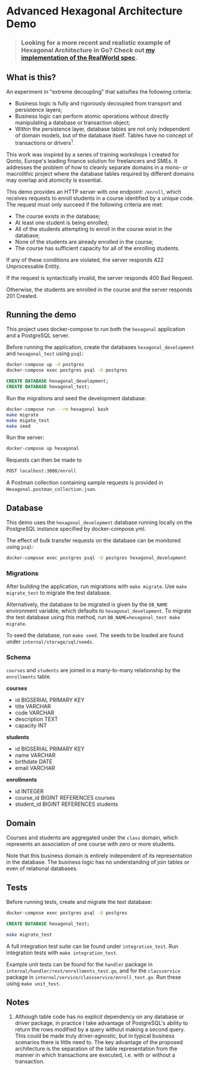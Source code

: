 # Advanced Hexagonal Architecture Demo

> ### Looking for a more recent and realistic example of Hexagonal Architecture in Go? Check out [my implementation of the RealWorld spec](https://github.com/AngusGMorrison/realworld-go).

## What is this?

An experiment in "extreme decoupling" that satisifies the following criteria:
* Business logic is fully and rigorously decoupled from transport and persistence layers;
* Business logic can perform atomic operations without directly manipulating a database or transaction object;
* Within the persistence layer, database tables are not only independent of domain models, but of the database itself. Tables have no concept of transactions or drivers<sup>1</sup>.

This work was inspired by a series of training workshops I created for Qonto, Europe's leading finance solution for freelancers and SMEs. It addresses the problem of how to cleanly separate domains in a mono- or macrolithic project where the database tables required by different domains may overlap and atomicity is essential.

This demo provides an HTTP server with one endpoint: `/enroll`, which receives requests to enroll students in a course identified by a unique code. The request must only succeed if the following criteria are met:
* The course exists in the database;
* At least one student is being enrolled;
* All of the students attempting to enroll in the course exist in the database;
* None of the students are already enrolled in the course;
* The course has sufficient capacity for all of the enrolling students.

If any of these conditions are violated, the server responds 422 Unprocessable Entity.

If the request is syntactically invalid, the server responds 400 Bad Request.

Otherwise, the students are enrolled in the course and the server responds 201 Created.

## Running the demo

This project uses docker-compose to run both the `hexagonal` application and a PostgreSQL server.

Before running the application, create the databases `hexagonal_development` and `hexagonal_test` using `psql`:
```bash
docker-compose up -d postgres
docker-compose exec postgres psql -U postgres
```
```sql
CREATE DATABASE hexagonal_development;
CREATE DATABASE hexagonal_test;
```

Run the migrations and seed the development database:
```bash
docker-compose run --rm hexagonal bash
make migrate
make migate_test
make seed
```

Run the server:
```bash
docker-compose up hexagonal
```

Requests can then be made to
```bash
POST localhost:3000/enroll
```

A Postman collection containing sample requests is provided in `Hexagonal.postman_collection.json`.

## Database

This demo uses the `hexagonal_development` database running locally on the PostgreSQL instance specified by docker-compose.yml.

The effect of bulk transfer requests on the database can be monitored using `psql`:
```bash
docker-compose exec postgres psql -U postgres hexagonal_development
```

### Migrations

After building the application, run migrations with `make migrate`. Use `make migrate_test` to migrate the test database.

Alternatively, the database to be migrated is given by the `DB_NAME` environment variable, which defaults to `hexagonal_development`. To migrate the test database using this method, run `DB_NAME=hexagonal_test make migrate`.

To seed the database, run `make seed`. The seeds to be loaded are found under `internal/storage/sql/seeds`.

### Schema
`courses` and `students` are joined in a many-to-many relationship by the `enrollments` table.

**courses**
* id BIGSERIAL PRIMARY KEY
* title VARCHAR
* code VARCHAR
* description TEXT
* capacity INT

**students**
* id BIGSERIAL PRIMARY KEY
* name VARCHAR
* birthdate DATE
* email VARCHAR

**enrollments**
* id INTEGER
* course_id BIGINT REFERENCES courses
* student_id BIGINT REFERENCES students

## Domain

Courses and students are aggregated under the `class` domain, which represents an association of one course with zero or more students.

Note that this business domain is entirely independent of its representation in the database. The business logic has no understanding of join tables or even of relational databases.

## Tests
Before running tests, create and migrate the test database:
```bash
docker-compose exec postgres psql -U postgres
```
```sql
CREATE DATABASE hexagonal_test;
```
```bash
make migrate_test
```

A full integration test suite can be found under `integration_test`. Run integration tests with `make integration_test`.

Example unit tests can be found for the `handler` package in `internal/handler/rest/enrollments_test.go`, and for the `classservice` package in `internal/service/classservice/enroll_test.go`. Run these using `make unit_test`.

## Notes
1. Although table code has no explicit dependency on any database or driver package, in practice I take advantage of PostgreSQL's ability to return the rows modified by a query without making a second query. This could be made truly driver-agnostic, but in typical business scenarios there is little need to. The key advantage of the proposed architecture is the separation of the table representation from the manner in which transactions are executed, i.e. with or without a transaction.